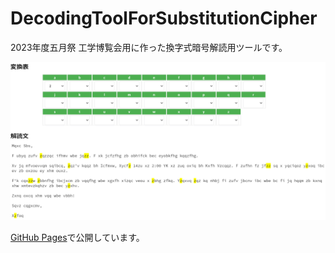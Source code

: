 # DecodingToolForSubstitutionCipher

2023年度五月祭 工学博覧会用に作った換字式暗号解読用ツールです。

![imgOfTool](imgs/2.png)

[GitHub Pages](https://hari64boli64.github.io/DecodingToolForSubstitutionCipher/)で公開しています。
